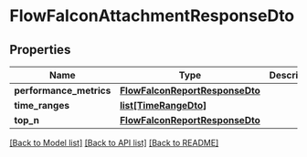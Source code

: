 # FlowFalconAttachmentResponseDto

## Properties
Name | Type | Description | Notes
------------ | ------------- | ------------- | -------------
**performance_metrics** | [**FlowFalconReportResponseDto**](FlowFalconReportResponseDto.md) |  | [optional] 
**time_ranges** | [**list[TimeRangeDto]**](TimeRangeDto.md) |  | [optional] 
**top_n** | [**FlowFalconReportResponseDto**](FlowFalconReportResponseDto.md) |  | [optional] 

[[Back to Model list]](../README.md#documentation-for-models) [[Back to API list]](../README.md#documentation-for-api-endpoints) [[Back to README]](../README.md)


